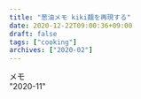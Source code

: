 ```yaml
---
title: "葱油メモ kiki麺を再現する"
date: 2020-12-22T09:00:36+09:00
draft: false
tags: ["cooking"]
archives: ["2020-02"]
---
```

メモ  
"2020-11"